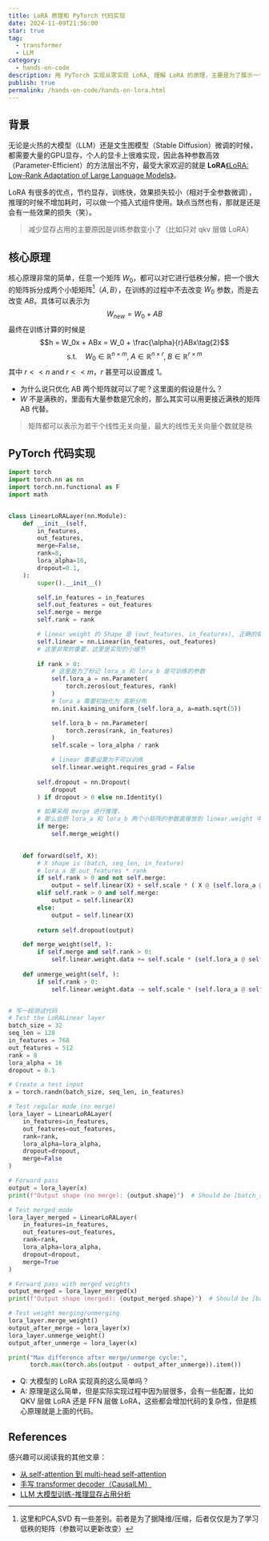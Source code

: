 ```yaml
---
title: LoRA 原理和 PyTorch 代码实现
date: 2024-11-09T21:56:00
star: true
tag:
  - transformer
  - LLM
category:
  - hands-on-code
description: 用 PyTorch 实现从零实现 LoRA, 理解 LoRA 的原理，主要是为了展示一个 LoRA 实现的细节
publish: true
permalink: /hands-on-code/hands-on-lora.html
---
```




## 背景

无论是火热的大模型（LLM）还是文生图模型（Stable  Diffusion）微调的时候，都需要大量的GPU显存，个人的显卡上很难实现，因此各种参数高效（Parameter-Efficient）的方法层出不穷，最受大家欢迎的就是 **LoRA**[《LoRA: Low-Rank Adaptation of Large Language Models》](https://papers.cool/arxiv/2106.09685)。

LoRA 有很多的优点，节约显存，训练快，效果损失较小（相对于全参数微调），推理的时候不增加耗时，可以做一个插入式组件使用。缺点当然也有，那就是还是会有一些效果的损失（笑）。

> 减少显存占用的主要原因是训练参数变小了（比如只对 qkv 层做 LoRA）

## 核心原理

核心原理非常的简单，任意一个矩阵 $W_0$，都可以对它进行低秩分解，把一个很大的矩阵拆分成两个小矩矩阵[^1]（$A,B$），在训练的过程中不去改变 $W_0$ 参数，而是去改变 $A B$。具体可以表示为
$$W_{new} = W_0 + AB \tag{1}$$
最终在训练计算的时候是
$$h = W_0x + ABx = W_0 + \frac{\alpha}{r}ABx\tag{2}$$
$$\text{s.t.} \quad W_0 \in \mathbb{R}^{n \times m}, \; A \in \mathbb{R}^{n \times r}, \; B \in \mathbb{R}^{r \times m}$$
其中 $r << n \text{ and } r << m$，$r$ 甚至可以设置成 1。


- 为什么说只优化 AB 两个矩阵就可以了呢？这里面的假设是什么？
- $W$ 不是满秩的，里面有大量参数是冗余的，那么其实可以用更接近满秩的矩阵 AB 代替。
> 矩阵都可以表示为若干个线性无关向量，最大的线性无关向量个数就是秩


## PyTorch 代码实现
```python
import torch
import torch.nn as nn
import torch.nn.functional as F
import math


class LinearLoRALayer(nn.Module):
    def __init__(self, 
        in_features, 
        out_features,
        merge=False,
        rank=8,
        lora_alpha=16,
        dropout=0.1,
    ):
        super().__init__()

        self.in_features = in_features
        self.out_features = out_features
        self.merge = merge
        self.rank = rank

        # linear weight 的 Shape 是 (out_features, in_features), 正确的做法是 xW^T
        self.linear = nn.Linear(in_features, out_features)
        # 这里非常的重要，这里是实现的小细节
        
        if rank > 0:
            # 这里是为了标记 lora_a 和 lora_b 是可训练的参数
            self.lora_a = nn.Parameter(
                torch.zeros(out_features, rank)
            )
            # lora_a 需要初始化为 高斯分布
            nn.init.kaiming_uniform_(self.lora_a, a=math.sqrt(5))

            self.lora_b = nn.Parameter(
                torch.zeros(rank, in_features)
            )
            self.scale = lora_alpha / rank

            # linear 需要设置为不可以训练
            self.linear.weight.requires_grad = False
        
        self.dropout = nn.Dropout(
            dropout
        ) if dropout > 0 else nn.Identity()

        # 如果采用 merge 进行推理，
        # 那么会把 lora_a 和 lora_b 两个小矩阵的参数直接放到 linear.weight 中
        if merge:
            self.merge_weight()

    
    def forward(self, X):
        # X shape is (batch, seq_len, in_feature)
        # lora_a 是 out_features * rank
        if self.rank > 0 and not self.merge:
            output = self.linear(X) + self.scale * ( X @ (self.lora_a @ self.lora_b).T )
        elif self.rank > 0 and self.merge:
            output = self.linear(X)
        else:
            output = self.linear(X)
        
        return self.dropout(output)

    def merge_weight(self, ):
        if self.merge and self.rank > 0:
            self.linear.weight.data += self.scale * (self.lora_a @ self.lora_b)
    
    def unmerge_weight(self, ):
        if self.rank > 0:
            self.linear.weight.data -= self.scale * (self.lora_a @ self.lora_b)


# 写一段测试代码
# Test the LoRALinear layer
batch_size = 32
seq_len = 128
in_features = 768
out_features = 512
rank = 8
lora_alpha = 16
dropout = 0.1

# Create a test input
x = torch.randn(batch_size, seq_len, in_features)

# Test regular mode (no merge)
lora_layer = LinearLoRALayer(
    in_features=in_features,
    out_features=out_features,
    rank=rank,
    lora_alpha=lora_alpha,
    dropout=dropout,
    merge=False
)

# Forward pass
output = lora_layer(x)
print(f"Output shape (no merge): {output.shape}")  # Should be [batch_size, seq_len, out_features]

# Test merged mode
lora_layer_merged = LinearLoRALayer(
    in_features=in_features,
    out_features=out_features,
    rank=rank,
    lora_alpha=lora_alpha,
    dropout=dropout,
    merge=True
)

# Forward pass with merged weights
output_merged = lora_layer_merged(x)
print(f"Output shape (merged): {output_merged.shape}")  # Should be [batch_size, seq_len, out_features]

# Test weight merging/unmerging
lora_layer.merge_weight()
output_after_merge = lora_layer(x)
lora_layer.unmerge_weight()
output_after_unmerge = lora_layer(x)

print("Max difference after merge/unmerge cycle:", 
      torch.max(torch.abs(output - output_after_unmerge)).item())


```

- Q: 大模型的 LoRA 实现真的这么简单吗？
- A: 原理是这么简单，但是实际实现过程中因为层很多，会有一些配置，比如 QKV 层做 LoRA 还是 FFN 层做 LoRA，这些都会增加代码的复杂性，但是核心原理就是上面的代码。


## References

[^1]: 这里和PCA,SVD 有一些差别。前者是为了据降维/压缩，后者仅仅是为了学习低秩的矩阵（参数可以更新改变）

感兴趣可以阅读我的其他文章：
- [从 self-attention 到 multi-head self-attention](/hands-on-code/from-self-attention-to-multi-head-self-attention.html)
- [手写 transformer decoder（CausalLM）](/hands-on-code/hands-on-causallm-decoder.html)
- [LLM 大模型训练-推理显存占用分析](/post/llm-train-infer-memoery-usage-calculation.html)
